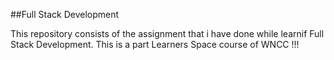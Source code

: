 ##Full Stack Development

This repository consists of the assignment that i have done while learnif Full Stack Development.
This is a part Learners Space course of WNCC !!!
